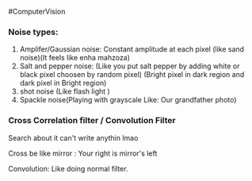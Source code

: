 #ComputerVision 
### Noise types:
1. Amplifer/Gaussian noise: Constant amplitude at each pixel (like sand noise)(It feels like enha mahzoza)
2. Salt and pepper noise: (Like you put salt pepper by adding white or black pixel choosen by random pixel) (Bright pixel in dark region and dark pixel in Bright region)
3. shot noise (Like flash light )
4. Spackle noise(Playing with grayscale Like: Our grandfather photo)

### Cross Correlation filter / Convolution Filter
Search about it can't write anythin lmao

Cross be like mirror : Your right is mirror's left

Convolution: Like doing normal filter.